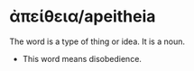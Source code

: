 # ἀπείθεια/apeitheia 
The word is a type of thing or idea. It is a noun. 

* This word means disobedience. 